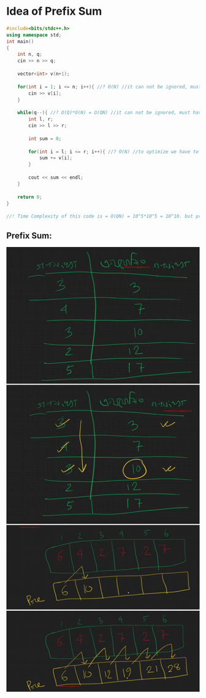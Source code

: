 # Idea of Prefix Sum

```c++
#include<bits/stdc++.h>
using namespace std;
int main()
{
    int n, q;
    cin >> n >> q;

    vector<int> v(n+1);

    for(int i = 1; i <= n; i++){ //? O(N) //it can not be ignored, must have
        cin >> v[i];
    }

    while(q--){ //? O(Q)*O(N) = O(QN) //it can not be ignored, must have
        int l, r;
        cin >> l >> r;

        int sum = 0;

        for(int i = l; i <= r; i++){ //? O(N) //to optimize we have to change it using prefix sum
            sum += v[i];
        }

        cout << sum << endl;
    }

    return 0;
}

//! Time Complexity of this code is = O(QN) = 10^5*10^5 = 10^10. but program can run only 10^7 operations in 1s.
```

## Prefix Sum:
![Prefix Sum Calculation Part1](assets/prefixSumCalculation1.png)
![Prefix Sum Calculation Part2](assets/prefixSumCalculation2.png)
![Prefix Sum Calculation Part3](assets/prefixSumCalculation3.png)
![Prefix Sum Calculation Part4](assets/prefixSumCalculation4.png)